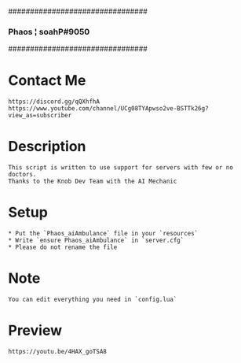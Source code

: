 ################################
###    Phaos ¦ soahP#9050    ###
################################

# Contact Me
    https://discord.gg/qQXhfhA
    https://www.youtube.com/channel/UCg08TYApwso2ve-BSTTk26g?view_as=subscriber

# Description

    This script is written to use support for servers with few or no doctors.
    Thanks to the Knob Dev Team with the AI ​​Mechanic

# Setup
    * Put the `Phaos_aiAmbulance` file in your `resources`
    * Write `ensure Phaos_aiAmbulance` in `server.cfg`
    * Please do not rename the file

# Note
    You can edit everything you need in `config.lua`

# Preview
    https://youtu.be/4HAX_goTSA8
